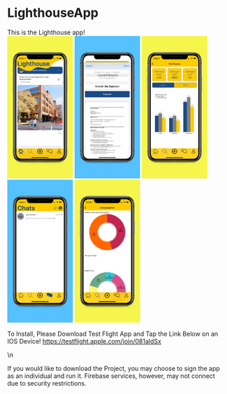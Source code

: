 # LighthouseApp
This is the Lighthouse app!
\
<img src="5.8-inch%20Screenshot%201.jpg" width="150">
<img src="5.8-inch%20Screenshot%203.jpg" width="150">
<img src="5.8-inch%20Screenshot%204.jpg" width="150">
<img src="5.8-inch%20Screenshot%202.jpg" width="150">
<img src="5.8-inch%20Screenshot%205.jpg" width="150">


To Install, Please Download Test Flight App and Tap the Link Below on an IOS Device!
https://testflight.apple.com/join/081aldSx

\n

If you would like to download the Project, you may choose to sign the app as an individual and run it. Firebase services, however, may not connect due to security restrictions.
